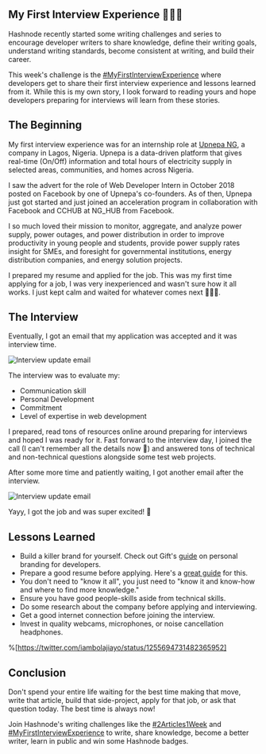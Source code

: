 ## My First Interview Experience 👨🏾‍💻

Hashnode recently started some writing challenges and series to encourage developer writers to share knowledge, define their writing goals, understand writing standards, become consistent at writing, and build their career.

This week's challenge is the [#MyFirstInterviewExperience](https://hashnode.com/n/myfirstinterviewexperience) where developers get to share their first interview experience and lessons learned from it. While this is my own story, I look forward to reading yours and hope developers preparing for interviews will learn from these stories.

## The Beginning

My first interview experience was for an internship role at [Upnepa NG](http://upnepa.ng), a company in Lagos, Nigeria. Upnepa is a data-driven platform that gives real-time (On/Off) information and total hours of electricity supply in selected areas, communities, and homes across Nigeria.

I saw the advert for the role of Web Developer Intern in October 2018 posted on Facebook by one of Upnepa's co-founders. As of then, Upnepa just got started and just joined an acceleration program in collaboration with  Facebook and CCHUB at NG_HUB from Facebook.

I so much loved their mission to monitor, aggregate, and analyze power supply, power outages, and power distribution in order to improve productivity in young people and students, provide power supply rates insight for SMEs, and foresight for governmental institutions, energy distribution companies, and energy solution projects. 

I prepared my resume and applied for the job. This was my first time applying for a job, I was very inexperienced and wasn't sure how it all works. I just kept calm and waited for whatever comes next 🧘🏾‍♂️.

## The Interview

Eventually, I got an email that my application was accepted and it was interview time.

![Interview update email](https://cdn.hashnode.com/res/hashnode/image/upload/v1594718355180/xCshdJ7nT.png)

The interview was to evaluate my:

- Communication skill
- Personal Development 
- Commitment
- Level of expertise in web development

I prepared, read tons of resources online around preparing for interviews and hoped I was ready for it. Fast forward to the interview day, I joined the call (I can't remember all the details now 😬) and answered tons of technical and non-technical questions alongside some test web projects.

After some more time and patiently waiting, I got another email after the interview.

![Interview update email](https://cdn.hashnode.com/res/hashnode/image/upload/v1594718712888/McxVBK6Zo.png)

Yayy, I got the job and was super excited! 🤩

## Lessons Learned

- Build a killer brand for yourself. Check out Gift's [guide](https://lauragift21.hashnode.dev/building-a-killer-personal-brand-cjww7wzdj000m1ws1o42r58hm) on personal branding for developers.
- Prepare a good resume before applying. Here's a [great guide](https://www.freecodecamp.org/news/how-to-write-a-great-resume-for-software-engineers-75d514dd8322/) for this.
- You don't need to "know it all", you just need to "know it and know-how and where to find more knowledge."
- Ensure you have good people-skills aside from technical skills.
- Do some research about the company before applying and interviewing.
- Get a good internet connection before joining the interview.
- Invest in quality webcams, microphones, or noise cancellation headphones.

%[https://twitter.com/iambolajiayo/status/1255694731482365952]

## Conclusion

Don't spend your entire life waiting for the best time making that move, write that article, build that side-project, apply for that job, or ask that question today. The best time is always now!

Join Hashnode's writing challenges like the [#2Articles1Week](https://hashnode.com/2articles1week) and [#MyFirstInterviewExperience](https://hashnode.com/n/myfirstinterviewexperience) to write, share knowledge, become a better writer, learn in public and win some Hashnode badges.